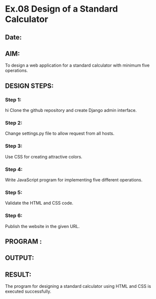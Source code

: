 # Ex.08 Design of a Standard Calculator
## Date:

## AIM:
To design a web application for a standard calculator with minimum five operations.

## DESIGN STEPS:

### Step 1:
hi
Clone the github repository and create Django admin interface.

### Step 2:
Change settings.py file to allow request from all hosts.

### Step 3:
Use CSS for creating attractive colors.

### Step 4:
Write JavaScript program for implementing five different operations.

### Step 5:
Validate the HTML and CSS code.

### Step 6:
Publish the website in the given URL.

## PROGRAM :

## OUTPUT:

## RESULT:
The program for designing a standard calculator using HTML and CSS is executed successfully.
